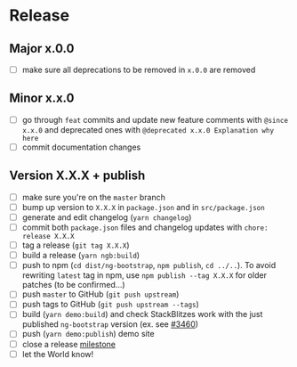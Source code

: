 # Release

## Major x.0.0
* [ ] make sure all deprecations to be removed in `x.0.0` are removed

## Minor x.x.0
* [ ] go through `feat` commits and update new feature comments with `@since x.x.0` and deprecated ones with `@deprecated x.x.0 Explanation why here`
* [ ] commit documentation changes

## Version X.X.X + publish

* [ ] make sure you're on the `master` branch
* [ ] bump up version to `X.X.X` in `package.json` and in `src/package.json`
* [ ] generate and edit changelog (`yarn changelog`)
* [ ] commit both `package.json` files and changelog updates with `chore: release X.X.X`
* [ ] tag a release (`git tag X.X.X`)
* [ ] build a release (`yarn ngb:build`)
* [ ] push to npm (`cd dist/ng-bootstrap`, `npm publish`, `cd ../..`). To avoid rewriting `latest` tag in npm, use `npm publish --tag X.X.X` for older patches (to be confirmed...)
* [ ] push `master` to GitHub (`git push upstream`)
* [ ] push tags to GitHub (`git push upstream --tags`)
* [ ] build (`yarn demo:build`) and check StackBlitzes work with the just published `ng-bootstrap` version (ex. see [#3460](https://github.com/ng-bootstrap/ng-bootstrap/issues/3460))
* [ ] push (`yarn demo:publish`) demo site
* [ ] close a release [milestone](https://github.com/ng-bootstrap/ng-bootstrap/milestones)
* [ ] let the World know!